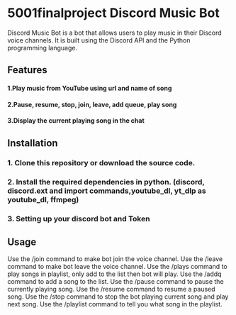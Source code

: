 # 5001finalproject Discord Music Bot
Discord Music Bot is a bot that allows users to play music in their Discord voice channels. It is built using the Discord API and the Python programming language.
## Features
#### 1.Play music from YouTube using url and name of song
#### 2.Pause, resume, stop, join, leave, add queue, play song
#### 3.Display the current playing song in the chat

## Installation
### 1. Clone this repository or download the source code.
### 2. Install the required dependencies in python. (discord, discord.ext and import commands,youtube_dl, yt_dlp as youtube_dl, ffmpeg)
### 3. Setting up your discord bot and Token

## Usage
Use the /join command to make bot join the voice channel.
Use the /leave command to make bot leave the voice channel.
Use the /plays command to play songs in playlist, only add to the list then bot will play.
Use the /addq command to add a song to the list.
Use the /pause command to pause the currently playing song.
Use the /resume command to resume a paused song.
Use the /stop command to stop the bot playing current song and play next song.
Use the /playlist command to tell you what song in the playlist.
